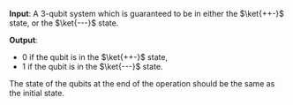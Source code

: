 **Input**: A 3-qubit system which is guaranteed to be in either the $\ket{++-}$ state, or the $\ket{---}$ state.

**Output**: 
- 0 if the qubit is in the $\ket{++-}$ state,
- 1 if the qubit is in the $\ket{---}$ state.

The state of the qubits at the end of the operation should be the same as the initial state.
